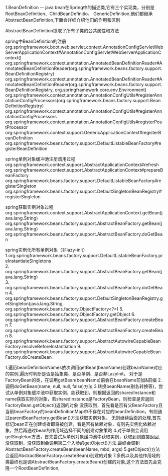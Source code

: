 1.BeanDefinition -- java bean在Spring中的描述类,它有三个实现类，分别是RootBeanDefinition、ChildBeanDefinitio、
GenericDefinition,他们都继承AbstractBeanDefinition,下面会详细介绍他们的作用和区别

AbstractBeanDefinition提取了所有子类的公共属性和方法


spring中BeanDefinition的注册
org.springframework.boot.web.servlet.context.AnnotationConfigServletWebServerApplicationContext#AnnotationConfigServletWebServerApplicationContext()
	org.springframework.context.annotation.AnnotatedBeanDefinitionReader#AnnotatedBeanDefinitionReader(org.springframework.beans.factory.support.BeanDefinitionRegistry)
		org.springframework.context.annotation.AnnotatedBeanDefinitionReader#AnnotatedBeanDefinitionReader(org.springframework.beans.factory.support.BeanDefinitionRegistry, org.springframework.core.env.Environment)
			org.springframework.context.annotation.AnnotationConfigUtils#registerAnnotationConfigProcessors(org.springframework.beans.factory.support.BeanDefinitionRegistry)
				org.springframework.context.annotation.AnnotationConfigUtils#registerAnnotationConfigProcessors
					org.springframework.context.annotation.AnnotationConfigUtils#registerPostProcessor
						org.springframework.context.support.GenericApplicationContext#registerBeanDefinition
							org.springframework.beans.factory.support.DefaultListableBeanFactory#registerBeanDefinition


spring单例对象缓冲池注册调用过程
org.springframework.context.support.AbstractApplicationContext#refresh
	org.springframework.context.support.AbstractApplicationContext#prepareBeanFactory
		org.springframework.beans.factory.support.DefaultListableBeanFactory#registerSingleton
			org.springframework.beans.factory.support.DefaultSingletonBeanRegistry#registerSingleton
			
spring获取实例对象过程
org.springframework.context.support.AbstractApplicationContext.getBean(java.lang.String)
    org.springframework.beans.factory.support.AbstractBeanFactory.getBean(java.lang.String)
        org.springframework.beans.factory.support.AbstractBeanFactory.doGetBean
 

spring实例化所有单例对象（非lazy-init）        
1.org.springframework.beans.factory.support.DefaultListableBeanFactory.preInstantiateSingletons                   
2.    org.springframework.beans.factory.support.AbstractBeanFactory.getBean(java.lang.String)                     
3.        org.springframework.beans.factory.support.AbstractBeanFactory.doGetBean 
4.          org.springframework.beans.factory.support.DefaultSingletonBeanRegistry.getSingleton(java.lang.String, org.springframework.beans.factory.ObjectFactory<?>) 
5.              org.springframework.beans.factory.ObjectFactory.getObject 
6.                  org.springframework.beans.factory.support.AbstractBeanFactory.createBean
7.          org.springframework.beans.factory.support.AbstractBeanFactory.createBean
8.              org.springframework.beans.factory.support.AbstractAutowireCapableBeanFactory.resolveBeforeInstantiation
9.              org.springframework.beans.factory.support.AbstractAutowireCapableBeanFactory.doCreateBean
    
1.遍历beanDefinitionNames依次调用getBean(beanName)创建beanName对应的实例,遍历时判断是否是抽象类、是否单例、是否非LazyInit，
对于是FactoryBean的类，在调用getBean(beanName)前会在beanName前加&前缀
2.调用doGetBean(name, null, null, false)方法
3.转换beanName(别名转换等)，尝试从单例对象缓冲池中获取实例，能获取到，则根据返回的sharedInstance和name获取实际的对象，若sharedInstance是FactoryBean，则检查是否返回FactoryBean.getObject()返回的对象
没获取到，首先看是否有父BeanFactory且当前beanFactory的beanDefinitionMap中不存在对应的beanDefinition，有则通过parentBeanFactory.getBean()方法获取实例对象。
无则继续后面的处理,首先标记bean正在创建或者即将被创建，看是否有依赖对象，有则先实例化依赖对象，然后再通过bean的作用域选择不同的创建对象策略
4.对于单例会调用getSingleton方法，首先尝试从单例对象缓冲池中获取实例，获取到则直接返回,没获取到，没获取到会调用第二个入参的getObject()方法,最终会调到AbstractBeanFactory.createBean(beanName, mbd, args)
5.getObject()方法会返回AbstractBeanFactory.createBean()创建的对象
7.多例以及其他作用域的类最终也是调AbstractBeanFactory.createBean()创建的对象,这个方法首先会克隆一个RootBeanDefinition,



			
			
			
			



